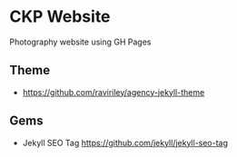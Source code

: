 # CKP Website

Photography website using GH Pages

## Theme 

- https://github.com/raviriley/agency-jekyll-theme

## Gems

- Jekyll SEO Tag https://github.com/jekyll/jekyll-seo-tag